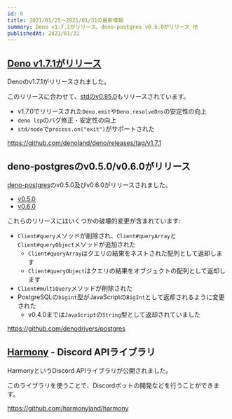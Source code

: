 ```yaml
---
id: 6
title: 2021/01/25〜2021/01/31の最新情報
summary: Deno v1.7.1がリリース、deno-postgres v0.6.0がリリース 他
publishedAt: 2021/01/31
---
```


## [Deno v1.7.1がリリース](https://github.com/denoland/deno/releases/tag/v1.7.1)

Denoのv1.7.1がリリースされました。

このリリースに合わせて、[stdのv0.85.0](https://deno.land/std@0.85.0)もリリースされています。

- v1.7.0でリリースされた`Deno.emit`や`Deno.resolveDns`の安定性の向上
- `deno lsp`のバグ修正・安定性の向上
- `std/node`で`process.on("exit")`がサポートされた

https://github.com/denoland/deno/releases/tag/v1.7.1

## deno-postgresのv0.5.0/v0.6.0がリリース

[deno-postgres](https://github.com/denodrivers/postgres)のv0.5.0及びv0.6.0がリリースされました。

- [v0.5.0](https://github.com/denodrivers/postgres/releases/tag/v0.5.0)
- [v0.6.0](https://github.com/denodrivers/postgres/releases/tag/v0.6.0)

これらのリリースにはいくつかの破壊的変更が含まれています:

- `Client#query`メソッドが削除され、`Client#queryArray`と`Client#queryObject`メソッドが追加された
  - `Client#queryArray`はクエリの結果をネストされた配列として返却します
  - `Client#queryObject`はクエリの結果をオブジェクトの配列として返却します
- `Client#multiQuery`メソッドが削除された
- PostgreSQLの`bigint`型がJavaScriptの`BigInt`として返却されるように変更された
  - v0.4.0までは`JavaScript`の`String`型として返却されていました

https://github.com/denodrivers/postgres

## [Harmony](https://github.com/harmonyland/harmony) - Discord APIライブラリ

HarmonyというDiscord APIライブラリが公開されました。

このライブラリを使うことで、Discordボットの開発などを行うことができます。

https://github.com/harmonyland/harmony
